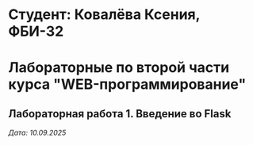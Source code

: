 # Студент: Ковалёва Ксения, ФБИ-32

# Лабораторные по второй части курса "WEB-программирование"

## Лабораторная работа 1. Введение во Flask

*Дата: 10.09.2025*
